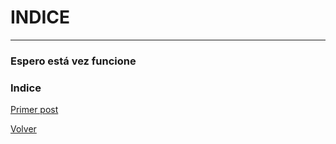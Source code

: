 # INDICE
---
### Espero está vez funcione
### Indice

[Primer post](/Posteo/)

[Volver](https://ivrusso.github.io)
